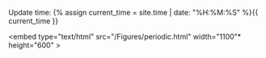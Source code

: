 Update time: {% assign current_time = site.time | date: "%H:%M:%S" %}{{ current_time }}

<embed 
       type="text/html" 
       src="/Figures/periodic.html"
       width="1100"*
       height="600"
       >
</embed>